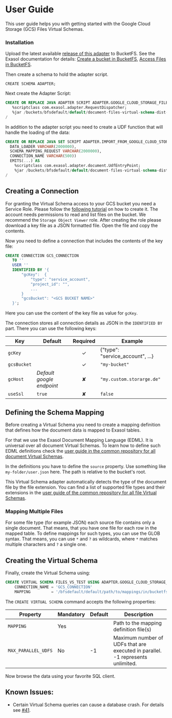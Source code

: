 # User Guide

This user guide helps you with getting started with the Google Cloud Storage (GCS) Files Virtual Schemas.

### Installation

Upload the latest available [release of this adapter](https://github.com/exasol/google-cloud-storage-document-files-virtual-schema/releases) to BucketFS. See the Exasol documentation for details: [Create a bucket in BucketFS](https://docs.exasol.com/administration/on-premise/bucketfs/create_new_bucket_in_bucketfs_service.htm), [Access Files in BucketFS](https://docs.exasol.com/administration/on-premise/bucketfs/accessfiles.htm).

Then create a schema to hold the adapter script.

```
CREATE SCHEMA ADAPTER;
```

Next create the Adapter Script:

 ```sql
CREATE OR REPLACE JAVA ADAPTER SCRIPT ADAPTER.GOOGLE_CLOUD_STORAGE_FILES_ADAPTER AS
    %scriptclass com.exasol.adapter.RequestDispatcher;
    %jar /buckets/bfsdefault/default/document-files-virtual-schema-dist-7.0.2-google-cloud-storage-1.0.2.jar;
/
```

In addition to the adapter script you need to create a UDF function that will handle the loading of the data:

```sql
CREATE OR REPLACE JAVA SET SCRIPT ADAPTER.IMPORT_FROM_GOOGLE_CLOUD_STORAGE_DOCUMENT_FILES(
  DATA_LOADER VARCHAR(2000000),
  SCHEMA_MAPPING_REQUEST VARCHAR(2000000),
  CONNECTION_NAME VARCHAR(500))
  EMITS(...) AS
    %scriptclass com.exasol.adapter.document.UdfEntryPoint;
    %jar /buckets/bfsdefault/default/document-files-virtual-schema-dist-7.0.2-google-cloud-storage-1.0.2.jar;
/
```

## Creating a Connection

For granting the Virtual Schema access to your GCS bucket you need a Service Role. Please follow the [following tutorial](https://cloud.google.com/docs/authentication/production#create_service_account) on how to create it. The account needs permissions to read and list files on the bucket. We recommend the `Storage Object Viewer` role. After creating the role please download a key file as a JSON formatted file. Open the file and copy the contents.

Now you need to define a connection that includes the contents of the key file:

 ```sql
CREATE CONNECTION GCS_CONNECTION
    TO ''
    USER ''
    IDENTIFIED BY '{
        "gcKey":  {
            "type": "service_account",
            "project_id": "",
            ...
        }  
        "gcsBucket": "<GCS BUCKET NAME>" 
    }';
```

Here you can use the content of the key file as value for `gcKey`.

The connection stores all connection details as JSON in the `IDENTIFIED BY` part. There you can use the following keys:

| Key                 | Default                   | Required | Example                          |
|---------------------|---------------------------|:--------:|----------------------------------|
| `gcKey`             |                           |    ✓     | {"type": "service_account", ...} |
| `gcsBucket`         |                           |    ✓     | `"my-bucket"`                    |
| `gcHost`            | _Default google endpoint_ |    ✘     | `"my.custom.storarge.de"`        |
| `useSsl`            | `true`                    |    ✘     | `false`                          |

## Defining the Schema Mapping

Before creating a Virtual Schema you need to create a mapping definition that defines how the document data is mapped to Exasol tables.

For that we use the Exasol Document Mapping Language (EDML). It is universal over all document Virtual Schemas. To learn how to define such EDML definitions check the [user guide in the common repository for all document Virtual Schemas](https://github.com/exasol/virtual-schema-common-document/blob/main/doc/user_guide/edml_user_guide.md).

In the definitions you have to define the `source` property. Use something like `my-folder/user.json` here. The path is relative to the bucket's root.

This Virtual Schema adapter automatically detects the type of the document file by the file extension. You can find a list of supported file types and their extensions in the [user guide of the common repository for all file Virtual Schemas](https://github.com/exasol/virtual-schema-common-document-files/blob/main/doc/user_guide/user_guide.md).

### Mapping Multiple Files

For some file type (for example JSON) each source file contains only a single document. That means, that you have one file for each row in the mapped table. To define mappings for such types, you can use the GLOB syntax. That means, you can use `*` and `?` as wildcards, where `*` matches multiple characters and `?` a single one.

## Creating the Virtual Schema

Finally, create the Virtual Schema using:

```sql
CREATE VIRTUAL SCHEMA FILES_VS_TEST USING ADAPTER.GOOGLE_CLOUD_STORAGE_FILES_ADAPTER WITH
    CONNECTION_NAME = 'GCS_CONNECTION'
    MAPPING         = '/bfsdefault/default/path/to/mappings/in/bucketfs';
```

The `CREATE VIRTUAL SCHEMA` command accepts the following properties:

| Property            | Mandatory | Default | Description                                                                    |
|---------------------|-----------|---------|--------------------------------------------------------------------------------|
| `MAPPING`           | Yes       |         | Path to the mapping definition file(s)                                         |
| `MAX_PARALLEL_UDFS` | No        | -1      | Maximum number of UDFs that are executed in parallel. -1 represents unlimited. | 

Now browse the data using your favorite SQL client.

## Known Issues:

* Certain Virtual Schema queries can cause a database crash. For details see [#41](https://github.com/exasol/virtual-schema-common-document-files/issues/41).
